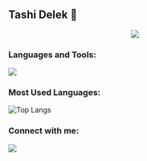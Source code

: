 ## Tashi Delek 👋

<div align="center">
 
  ![](https://i.pinimg.com/originals/af/07/ed/af07ed777318ec7c474804dbf7afdffb.gif)
</div>




### Languages and Tools:
<img src="https://skillicons.dev/icons?i=js,html,css,php,typescript,vue,symfony,laravelnextjs,nodejs,bootstrap,tailwind,mysql,vscode,figma,postman" />


### Most Used Languages:
![Top Langs](https://github-readme-stats.vercel.app/api/top-langs/?username=NgawangChoedenShankentsang&hide_progress=true&hide_title=true&theme=transparent)


### Connect with me:
 <a href="https://codepen.io/Ngawang-Choeden">
    <img src="https://skillicons.dev/icons?i=codepen"/>  
  </a>


